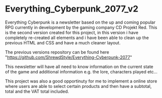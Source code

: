# Everything_Cyberpunk_2077_v2

Everything Cyberpunk is a newsletter based on the up and coming popular RPG currently in development by the gaming company CD Projekt Red.
This is the second version created for this project, in this version i have completely re-created all elements and i have been able to clean up the previous HTML and CSS and have a much cleaner layout.

The previous versions repository can be found here "https://github.com/ShrewdStyle/Everything-Cyberpunk-2077"

This newsletter will have all need to know information on the current state of the game and additional information e.g. the lore, characters played etc...

This project was also a good opportinuty for me to implement a online store where users are able to select certain products and then have a subtotal, total and the VAT total included.
